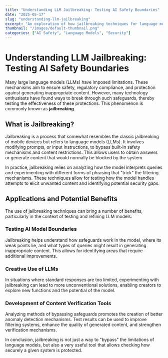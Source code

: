 ```yaml
---
title: "Understanding LLM Jailbreaking: Testing AI Safety Boundaries"
date: "2025-05-17"
slug: "understanding-llm-jailbreaking"
excerpt: "An exploration of how jailbreaking techniques for language models work and their potential benefits for AI safety research."
thumbnail: "/images/default-thumbnail.png"
categories: ["AI Safety", "Language Models", "Security"]
---
```


# Understanding LLM Jailbreaking: Testing AI Safety Boundaries

Many large language models (LLMs) have imposed limitations. These mechanisms aim to ensure safety, regulatory compliance, and protection against generating inappropriate content. However, many technology enthusiasts have found ways to break through such safeguards, thereby testing the effectiveness of these protections. This phenomenon is commonly known as **jailbreaking**.

## What is Jailbreaking?

Jailbreaking is a process that somewhat resembles the classic jailbreaking of mobile devices but refers to language models (LLMs). It involves modifying prompts, or input instructions, to bypass built-in safety mechanisms and content restrictions. This allows users to obtain answers or generate content that would normally be blocked by the system.

In practice, jailbreaking relies on analyzing how the model interprets queries and experimenting with different forms of phrasing that "trick" the filtering mechanisms. These techniques allow for testing how the model handles attempts to elicit unwanted content and identifying potential security gaps.

## Applications and Potential Benefits

The use of jailbreaking techniques can bring a number of benefits, particularly in the context of testing and refining LLM models:

### Testing AI Model Boundaries

Jailbreaking helps understand how safeguards work in the model, where its weak points lie, and what types of queries might result in generating inappropriate content. This allows for identifying areas that require additional improvements.

### Creative Use of LLMs

In situations where standard responses are too limited, experimenting with jailbreaking can lead to more unconventional solutions, enabling creators to explore new functions and the potential of the model.

### Development of Content Verification Tools

Analyzing methods of bypassing safeguards promotes the creation of better anomaly detection mechanisms. Test results can be used to improve filtering systems, enhance the quality of generated content, and strengthen verification mechanisms.

In conclusion, jailbreaking is not just a way to "bypass" the limitations of language models, but also a very useful tool that allows checking how securely a given system is protected.